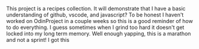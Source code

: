 This project is a recipes collection. It will demonstrate that I have a basic understanding of github, vscode, and javascript? To be honest I haven't worked on OdinProject in a couple weeks so this is a good reminder of how to do everything. I guess sometimes when I grind too hard it doesn't get locked into my long term memory. Well enough yapping, this is a marathon and not a sprint! I got this